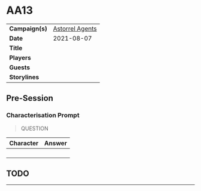 # AA13

|||
| --- | --- |
| **Campaign(s)** | [Astorrel Agents](../../campaigns/C2-astorrel-agents.md) | session.3
| **Date** | 2021-08-07 |
| **Title** | |
| **Players** | |
| **Guests** | |
| **Storylines** | |

## Pre-Session

### Characterisation Prompt

> QUESTION

| Character | Answer |
| --- | --- |
| | | characterisation.1
| | |
| | |
| | |

## TODO

---
